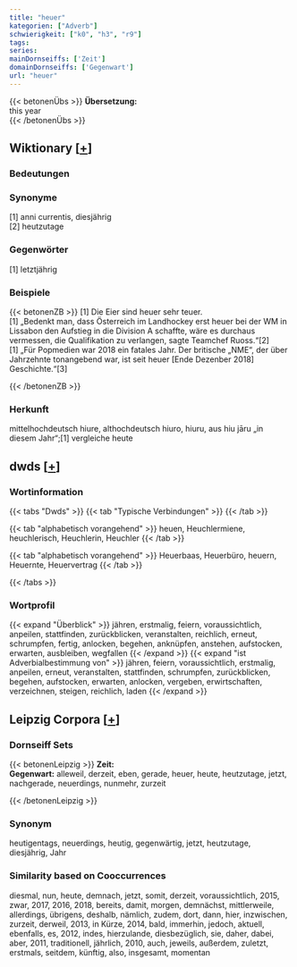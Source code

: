 ```yaml
---
title: "heuer"
kategorien: ["Adverb"]
schwierigkeit: ["k0", "h3", "r9"]
tags:
series:
mainDornseiffs: ['Zeit']
domainDornseiffs: ['Gegenwart']
url: "heuer"
---
```


{{< betonenÜbs >}}
**Übersetzung:**  
this year  
{{< /betonenÜbs >}}

## Wiktionary [[+](https://de.wiktionary.org/wiki/heuer)]

### Bedeutungen

### Synonyme
[1] anni currentis, diesjährig  
[2] heutzutage  

### Gegenwörter
[1] letztjährig  

### Beispiele
{{< betonenZB >}}
[1] Die Eier sind heuer sehr teuer.  
[1] „Bedenkt man, dass Österreich im Landhockey erst heuer bei der WM in Lissabon den Aufstieg in die Division A schaffte, wäre es durchaus vermessen, die Qualifikation zu verlangen, sagte Teamchef Ruoss.“[2]  
[1] „Für Popmedien war 2018 ein fatales Jahr. Der britische „NME“, der über Jahrzehnte tonangebend war, ist seit heuer [Ende Dezenber 2018] Geschichte.“[3]  

{{< /betonenZB >}}
### Herkunft
mittelhochdeutsch hiure, althochdeutsch hiuro, hiuru, aus hiu jāru „in diesem Jahr“;[1] vergleiche heute  



## dwds [[+](https://www.dwds.de/wb/heuer)]

### Wortinformation
{{< tabs "Dwds" >}}
{{< tab "Typische Verbindungen" >}}
{{< /tab >}}

{{< tab "alphabetisch vorangehend" >}}
heuen, Heuchlermiene, heuchlerisch, Heuchlerin, Heuchler
{{< /tab >}}

{{< tab "alphabetisch vorangehend" >}}
Heuerbaas, Heuerbüro, heuern, Heuernte, Heuervertrag
{{< /tab >}}

{{< /tabs >}}

### Wortprofil
{{< expand "Überblick" >}} jähren, erstmalig, feiern, voraussichtlich, anpeilen, stattfinden, zurückblicken, veranstalten, reichlich, erneut, schrumpfen, fertig, anlocken, begehen, anknüpfen, anstehen, aufstocken, erwarten, ausbleiben, wegfallen {{< /expand >}}
{{< expand "ist Adverbialbestimmung von" >}} jähren, feiern, voraussichtlich, erstmalig, anpeilen, erneut, veranstalten, stattfinden, schrumpfen, zurückblicken, begehen, aufstocken, erwarten, anlocken, vergeben, erwirtschaften, verzeichnen, steigen, reichlich, laden {{< /expand >}}

## Leipzig Corpora [[+](https://corpora.uni-leipzig.de/en/res?word=heuer&corpusId=deu_newscrawl-public_2018)]

### Dornseiff Sets
{{< betonenLeipzig >}}
**Zeit:**  
**Gegenwart:** alleweil, derzeit, eben, gerade, heuer, heute, heutzutage, jetzt, nachgerade, neuerdings, nunmehr, zurzeit  

{{< /betonenLeipzig >}}

### Synonym
heutigentags, neuerdings, heutig, gegenwärtig, jetzt, heutzutage, diesjährig, Jahr


### Similarity based on Cooccurrences
diesmal, nun, heute, demnach, jetzt, somit, derzeit, voraussichtlich, 2015, zwar, 2017, 2016, 2018, bereits, damit, morgen, demnächst, mittlerweile, allerdings, übrigens, deshalb, nämlich, zudem, dort, dann, hier, inzwischen, zurzeit, derweil, 2013, in Kürze, 2014, bald, immerhin, jedoch, aktuell, ebenfalls, es, 2012, indes, hierzulande, diesbezüglich, sie, daher, dabei, aber, 2011, traditionell, jährlich, 2010, auch, jeweils, außerdem, zuletzt, erstmals, seitdem, künftig, also, insgesamt, momentan


